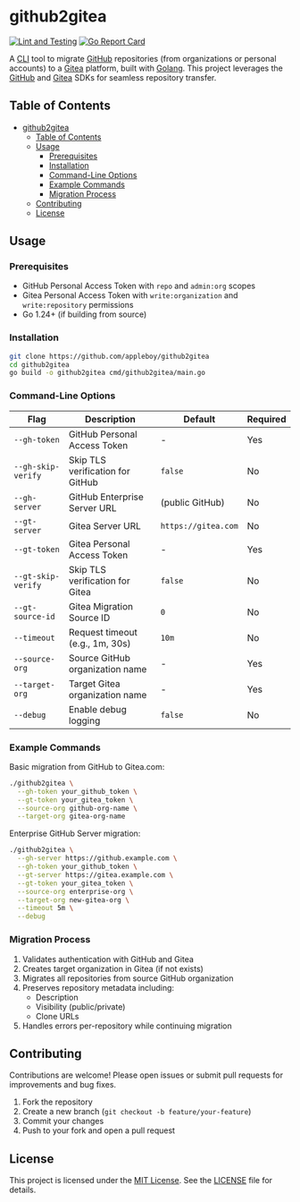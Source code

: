 # github2gitea

[![Lint and Testing](https://github.com/appleboy/github2gitea/actions/workflows/testing.yml/badge.svg)](https://github.com/appleboy/github2gitea/actions/workflows/testing.yml)
[![Go Report Card](https://goreportcard.com/badge/github.com/appleboy/github2gitea)](https://goreportcard.com/report/github.com/appleboy/github2gitea)

A [CLI](https://en.wikipedia.org/wiki/Command-line_interface) tool to migrate [GitHub](https://github.com/) repositories (from organizations or personal accounts) to a [Gitea](https://about.gitea.com/) platform, built with [Golang](https://go.dev/). This project leverages the [GitHub](https://github.com/) and [Gitea](https://pkg.go.dev/code.gitea.io/sdk/gitea) SDKs for seamless repository transfer.

## Table of Contents

- [github2gitea](#github2gitea)
  - [Table of Contents](#table-of-contents)
  - [Usage](#usage)
    - [Prerequisites](#prerequisites)
    - [Installation](#installation)
    - [Command-Line Options](#command-line-options)
    - [Example Commands](#example-commands)
    - [Migration Process](#migration-process)
  - [Contributing](#contributing)
  - [License](#license)

## Usage

### Prerequisites

- GitHub Personal Access Token with `repo` and `admin:org` scopes
- Gitea Personal Access Token with `write:organization` and `write:repository` permissions
- Go 1.24+ (if building from source)

### Installation

```bash
git clone https://github.com/appleboy/github2gitea
cd github2gitea
go build -o github2gitea cmd/github2gitea/main.go
```

### Command-Line Options

| Flag               | Description                      | Default             | Required |
| ------------------ | -------------------------------- | ------------------- | -------- |
| `--gh-token`       | GitHub Personal Access Token     | -                   | Yes      |
| `--gh-skip-verify` | Skip TLS verification for GitHub | `false`             | No       |
| `--gh-server`      | GitHub Enterprise Server URL     | (public GitHub)     | No       |
| `--gt-server`      | Gitea Server URL                 | `https://gitea.com` | No       |
| `--gt-token`       | Gitea Personal Access Token      | -                   | Yes      |
| `--gt-skip-verify` | Skip TLS verification for Gitea  | `false`             | No       |
| `--gt-source-id`   | Gitea Migration Source ID        | `0`                 | No       |
| `--timeout`        | Request timeout (e.g., 1m, 30s)  | `10m`               | No       |
| `--source-org`     | Source GitHub organization name  | -                   | Yes      |
| `--target-org`     | Target Gitea organization name   | -                   | Yes      |
| `--debug`          | Enable debug logging             | `false`             | No       |

### Example Commands

Basic migration from GitHub to Gitea.com:

```bash
./github2gitea \
  --gh-token your_github_token \
  --gt-token your_gitea_token \
  --source-org github-org-name \
  --target-org gitea-org-name
```

Enterprise GitHub Server migration:

```bash
./github2gitea \
  --gh-server https://github.example.com \
  --gh-token your_github_token \
  --gt-server https://gitea.example.com \
  --gt-token your_gitea_token \
  --source-org enterprise-org \
  --target-org new-gitea-org \
  --timeout 5m \
  --debug
```

### Migration Process

1. Validates authentication with GitHub and Gitea
2. Creates target organization in Gitea (if not exists)
3. Migrates all repositories from source GitHub organization
4. Preserves repository metadata including:
   - Description
   - Visibility (public/private)
   - Clone URLs
5. Handles errors per-repository while continuing migration

## Contributing

Contributions are welcome! Please open issues or submit pull requests for improvements and bug fixes.

1. Fork the repository
2. Create a new branch (`git checkout -b feature/your-feature`)
3. Commit your changes
4. Push to your fork and open a pull request

## License

This project is licensed under the [MIT License](https://opensource.org/licenses/MIT). See the [LICENSE](LICENSE) file for details.
